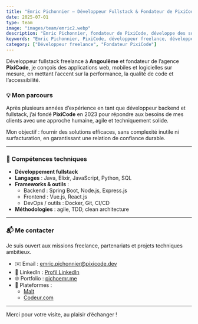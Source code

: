 ```yaml
---
title: "Emric Pichonnier – Développeur Fullstack & Fondateur de PixiCode"
date: 2025-07-01
type: team
image: "images/team/emric2.webp"
description: "Emric Pichonnier, fondateur de PixiCode, développe des solutions web et mobiles sur mesure pour TPE, PME et grands groupes."
keywords: "Emric Pichonnier, PixiCode, développeur freelance, développeur à Angoulême, expert Flutter, JavaScript, Python, applications web, applications mobiles"
category: ["Développeur freelance", "Fondateur PixiCode"]
---
```


Développeur fullstack freelance à **Angoulême** et fondateur de l’agence **PixiCode**, je conçois des applications web, mobiles et logicielles sur mesure, en mettant l’accent sur la performance, la qualité de code et l’accessibilité.

### 💡 Mon parcours

Après plusieurs années d’expérience en tant que développeur backend et fullstack, j’ai fondé **PixiCode** en 2023 pour répondre aux besoins de mes clients avec une approche humaine, agile et techniquement solide.

Mon objectif : fournir des solutions efficaces, sans complexité inutile ni surfacturation, en garantissant une relation de confiance durable.

---

### 🧠 Compétences techniques

- **Développement fullstack**
- **Langages** : Java, Elixir, JavaScript, Python, SQL
- **Frameworks & outils** :
  - Backend : Spring Boot, Node.js, Express.js
  - Frontend : Vue.js, React.js
  - DevOps / outils : Docker, Git, CI/CD
- **Méthodologies** : agile, TDD, clean architecture

---

### 📬 Me contacter

Je suis ouvert aux missions freelance, partenariats et projets techniques ambitieux.

- ✉️ Email : [emric.pichonnier@pixicode.dev](mailto:emric.pichonnier@pixicode.dev)
- 💼 LinkedIn : [Profil LinkedIn](https://www.linkedin.com/in/emric-pichonnier/)
- 🌐 Portfolio : [pichoemr.me](https://pichoemr.me)
- 🤝 Plateformes :
  - [Malt](https://www.malt.fr/profile/emricpichonnier)
  - [Codeur.com](https://www.codeur.com/-emricp)

---

Merci pour votre visite, au plaisir d’échanger !
